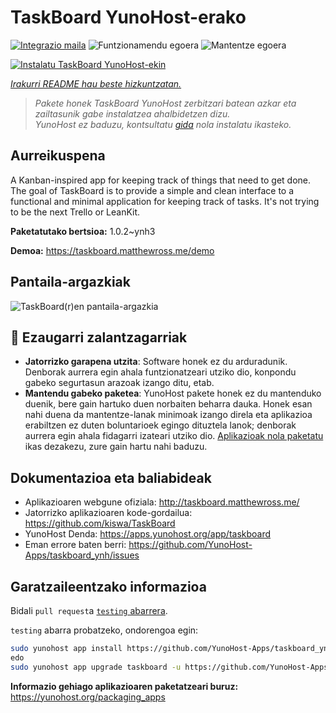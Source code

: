 <!--
Ohart ongi: README hau automatikoki sortu da <https://github.com/YunoHost/apps/tree/master/tools/readme_generator>ri esker
EZ editatu eskuz.
-->

# TaskBoard YunoHost-erako

[![Integrazio maila](https://dash.yunohost.org/integration/taskboard.svg)](https://dash.yunohost.org/appci/app/taskboard) ![Funtzionamendu egoera](https://ci-apps.yunohost.org/ci/badges/taskboard.status.svg) ![Mantentze egoera](https://ci-apps.yunohost.org/ci/badges/taskboard.maintain.svg)

[![Instalatu TaskBoard YunoHost-ekin](https://install-app.yunohost.org/install-with-yunohost.svg)](https://install-app.yunohost.org/?app=taskboard)

*[Irakurri README hau beste hizkuntzatan.](./ALL_README.md)*

> *Pakete honek TaskBoard YunoHost zerbitzari batean azkar eta zailtasunik gabe instalatzea ahalbidetzen dizu.*  
> *YunoHost ez baduzu, kontsultatu [gida](https://yunohost.org/install) nola instalatu ikasteko.*

## Aurreikuspena

A Kanban-inspired app for keeping track of things that need to get done.
The goal of TaskBoard is to provide a simple and clean interface to a functional and minimal application for keeping track of tasks. It's not trying to be the next Trello or LeanKit.

**Paketatutako bertsioa:** 1.0.2~ynh3

**Demoa:** <https://taskboard.matthewross.me/demo>

## Pantaila-argazkiak

![TaskBoard(r)en pantaila-argazkia](./doc/screenshots/screenshots.png)

## :red_circle: Ezaugarri zalantzagarriak

- **Jatorrizko garapena utzita**: Software honek ez du arduradunik. Denborak aurrera egin ahala funtzionatzeari utziko dio, konpondu gabeko segurtasun arazoak izango ditu, etab.
- **Mantendu gabeko paketea**: YunoHost pakete honek ez du mantenduko duenik, bere gain hartuko duen norbaiten beharra dauka. Honek esan nahi duena da mantentze-lanak minimoak izango direla eta aplikazioa erabiltzen ez duten boluntarioek egingo dituztela lanok; denborak aurrera egin ahala fidagarri izateari utziko dio. [Aplikazioak nola paketatu](https://yunohost.org/packaging_apps_intro) ikas dezakezu, zure gain hartu nahi baduzu.

## Dokumentazioa eta baliabideak

- Aplikazioaren webgune ofiziala: <http://taskboard.matthewross.me/>
- Jatorrizko aplikazioaren kode-gordailua: <https://github.com/kiswa/TaskBoard>
- YunoHost Denda: <https://apps.yunohost.org/app/taskboard>
- Eman errore baten berri: <https://github.com/YunoHost-Apps/taskboard_ynh/issues>

## Garatzaileentzako informazioa

Bidali `pull request`a [`testing` abarrera](https://github.com/YunoHost-Apps/taskboard_ynh/tree/testing).

`testing` abarra probatzeko, ondorengoa egin:

```bash
sudo yunohost app install https://github.com/YunoHost-Apps/taskboard_ynh/tree/testing --debug
edo
sudo yunohost app upgrade taskboard -u https://github.com/YunoHost-Apps/taskboard_ynh/tree/testing --debug
```

**Informazio gehiago aplikazioaren paketatzeari buruz:** <https://yunohost.org/packaging_apps>
